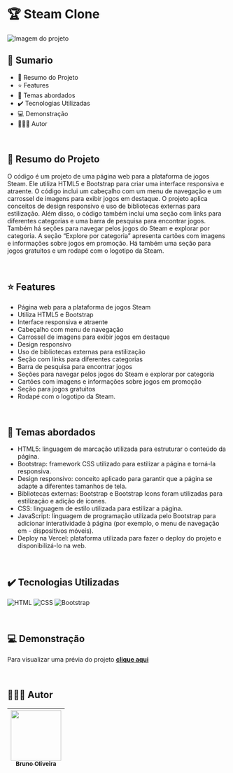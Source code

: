 # 🏆 Steam Clone

<img src="./assets/images/screenshot-01.jpg" alt="Imagem do projeto">

<br>

## 📎 Sumario

- 📌 Resumo do Projeto
- ⭐ Features
- 📂 Temas abordados
- ✔️ Tecnologias Utilizadas
- 💻 Demonstração
- 🙋🏻‍♂️ Autor

<br>

## 📌 Resumo do Projeto
O código é um projeto de uma página web para a plataforma de jogos Steam. Ele utiliza HTML5 e Bootstrap para criar uma interface responsiva e atraente. O código inclui um cabeçalho com um menu de navegação e um carrossel de imagens para exibir jogos em destaque. O projeto aplica conceitos de design responsivo e uso de bibliotecas externas para estilização. Além disso, o código também inclui uma seção com links para diferentes categorias e uma barra de pesquisa para encontrar jogos. Também há seções para navegar pelos jogos do Steam e explorar por categoria. A seção “Explore por categoria” apresenta cartões com imagens e informações sobre jogos em promoção. Há também uma seção para jogos gratuitos e um rodapé com o logotipo da Steam.

<br>

## ⭐ Features
- Página web para a plataforma de jogos Steam
- Utiliza HTML5 e Bootstrap
- Interface responsiva e atraente
- Cabeçalho com menu de navegação
- Carrossel de imagens para exibir jogos em destaque
- Design responsivo
- Uso de bibliotecas externas para estilização
- Seção com links para diferentes categorias
- Barra de pesquisa para encontrar jogos
- Seções para navegar pelos jogos do Steam e explorar por categoria
- Cartões com imagens e informações sobre jogos em promoção
- Seção para jogos gratuitos
- Rodapé com o logotipo da Steam.

<br>

## 📂 Temas abordados
- HTML5: linguagem de marcação utilizada para estruturar o conteúdo da página.
- Bootstrap: framework CSS utilizado para estilizar a página e torná-la responsiva.
- Design responsivo: conceito aplicado para garantir que a página se adapte a diferentes tamanhos de tela.
- Bibliotecas externas: Bootstrap e Bootstrap Icons foram utilizadas para estilização e adição de ícones.
- CSS: linguagem de estilo utilizada para estilizar a página.
- JavaScript: linguagem de programação utilizada pelo Bootstrap para adicionar interatividade à página (por exemplo, o menu de navegação em - dispositivos móveis).
- Deploy na Vercel: plataforma utilizada para fazer o deploy do projeto e disponibilizá-lo na web.

<br>

## ✔️ Tecnologias Utilizadas
![HTML](https://img.shields.io/badge/HTML5-E34F26?style=for-the-badge&logo=html5&logoColor=white)
![CSS](https://img.shields.io/badge/CSS3-1572B6?style=for-the-badge&logo=css3&logoColor=white)
![Bootstrap](https://img.shields.io/badge/Bootstrap-563D7C?style=for-the-badge&logo=bootstrap&logoColor=white)

<br>

## 💻 Demonstração
Para visualizar uma prévia do projeto <a href="https://steam-redesign-henna.vercel.app/" target="_blank"><b>clique aqui</b></a>

<br>

## 🙋🏻‍♂️ Autor
| [<img src="https://avatars.githubusercontent.com/u/103857382?v=4" width=115><br><sub>Bruno Oliveira</sub>](https://github.com/BrunoOliveira16) |
| :---: |
